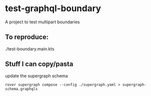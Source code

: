 # test-graphql-boundary

A project to test multipart boundaries

## To reproduce:

./test-boundary.main.kts

## Stuff I can copy/pasta

update the supergraph schema
```
rover supergraph compose --config ./supergraph.yaml > supergraph-schema.graphqls
```

